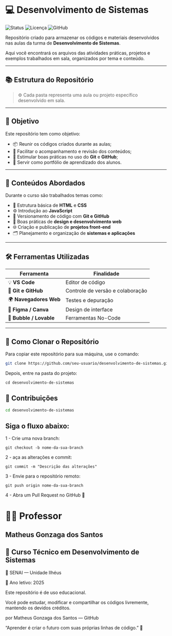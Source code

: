 # 💻 Desenvolvimento de Sistemas

![Status](https://img.shields.io/badge/Status-Em%20Desenvolvimento-blue)
![Licença](https://img.shields.io/badge/Licen%C3%A7a-Educacional-green)
![GitHub](https://img.shields.io/badge/Feito%20com-%E2%9D%A4%EF%B8%8F%20no%20SENAI-red)

Repositório criado para armazenar os códigos e materiais desenvolvidos nas aulas da turma de **Desenvolvimento de Sistemas**.

Aqui você encontrará os arquivos das atividades práticas, projetos e exemplos trabalhados em sala, organizados por tema e conteúdo.

---

## 📚 Estrutura do Repositório


> ⚙️ Cada pasta representa uma aula ou projeto específico desenvolvido em sala.

---

## 🚀 Objetivo

Este repositório tem como objetivo:

- 📦 Reunir os códigos criados durante as aulas;  
- 📘 Facilitar o acompanhamento e revisão dos conteúdos;  
- 🔄 Estimular boas práticas no uso do **Git** e **GitHub**;  
- 💼 Servir como portfólio de aprendizado dos alunos.

---

## 🧠 Conteúdos Abordados

Durante o curso são trabalhados temas como:

- 🧱 Estrutura básica de **HTML** e **CSS**  
- ⚙️ Introdução ao **JavaScript**  
- 🔀 Versionamento de código com **Git e GitHub**  
- 🎨 Boas práticas de **design e desenvolvimento web**  
- 🌐 Criação e publicação de **projetos front-end**  
- 🗂️ Planejamento e organização de **sistemas e aplicações**  

---

## 🛠️ Ferramentas Utilizadas

| Ferramenta | Finalidade |
|-------------|------------|
| 💡 **VS Code** | Editor de código |
| 🧭 **Git e GitHub** | Controle de versão e colaboração |
| 🌍 **Navegadores Web** | Testes e depuração |
| 🎨 **Figma / Canva** | Design de interface |
| 🧩 **Bubble / Lovable** | Ferramentas No-Code |

---

## 📄 Como Clonar o Repositório

Para copiar este repositório para sua máquina, use o comando:

```bash
git clone https://github.com/seu-usuario/desenvolvimento-de-sistemas.git
```
Depois, entre na pasta do projeto:
```
cd desenvolvimento-de-sistemas
```
## 🤝 Contribuições

```bash
cd desenvolvimento-de-sistemas
```
## Siga o fluxo abaixo:

1 - Crie uma nova branch:
```
git checkout -b nome-da-sua-branch
```
2 - aça as alterações e commit:
```
git commit -m "Descrição das alterações"
```
3 - Envie para o repositório remoto:
```
git push origin nome-da-sua-branch
```
4 - Abra um Pull Request no GitHub 🚀

# 👨‍🏫 Professor

## Matheus Gonzaga dos Santos

## 📘 Curso Técnico em Desenvolvimento de Sistemas

🏫 SENAI — Unidade Ilhéus

📅 Ano letivo: 2025

Este repositório é de uso educacional.

Você pode estudar, modificar e compartilhar os códigos livremente, mantendo os devidos créditos.

por Matheus Gonzaga dos Santos — GitHub

“Aprender é criar o futuro com suas próprias linhas de código.” 💬

